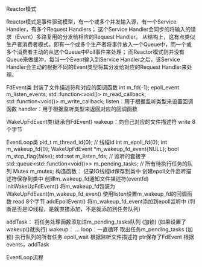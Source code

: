Reactor模式

Reactor模式是事件驱动模型，有一个或多个并发输入源，有一个Service Handler，有多个Request Handlers；
这个Service Handler会同步的将输入的请求（Event）多路复用的分发给相应的Request Handler。
从结构上，这有点类似生产者消费者模式，即有一个或多个生产者将事件放入一个Queue中，而一个或多个消费者主动的从这个Queue中Poll事件来处理；
而Reactor模式则并没有Queue来做缓冲，每当一个Event输入到Service Handler之后，该Service Handler会主动的根据不同的Event类型将其分发给对应的Request Handler来处理。

FdEvent类
封装了文件描述符和对应的回调函数
    int m_fd{-1};
    epoll_event m_listen_events;
    std::function<void()> m_read_callback;
    std::function<void()> m_write_callback;
listen：用于根据监听类型来设置回调函数
handler：用于根据监听类型来返回对应的回调函数

WakeUpFdEvent类(继承自FdEvent)
wakeup：向自己对应的文件描述符 write 8个字节

EventLoop类
    pid_t m_thread_id{0}; // 线程id
    int m_epoll_fd{0};
    int m_wakeup_fd{0};
    WakeUpFdEvent *m_wakeup_fd_event{NULL};
    bool m_stop_flag{false};
    std::set<int> m_listen_fds;                        // 监听的套接字
    std::queue<std::function<void()>> m_pending_tasks; // 所有待执行任务的队列
    Mutex m_mutex;
构造函数：
    记录IO线程id保存到类中
    创建epoll文件监听描述符保存到类中
    创建m_wakeup_fd通知文件描述符(eventfd)
    initWakeUpFdEvent()
        将m_wakeup_fd包装为WakeUpFdEvent(m_wakeup_fd_event)
        使用listen设置m_wakeup_fd的回调函数 read 8个字节
    addEpollEvent()
        将m_wakeup_fd_event添加到epoll监听中
        (判断是否是IO线程，是就直接添加，不是就添加到任务队列)

addTask：
    将任务处理函数添加进m_pending_tasks队列  (加锁)
    (如果设置了 wakeup()就执行)
wakeup：
    ...
loop：一直循环
    取出任务m_pending_tasks (加锁)
    执行队列的所有任务
    epoll_wait
        根据监听文件描述符
        ptr保存了FdEvent
        根据events，addTask



EventLoop流程


